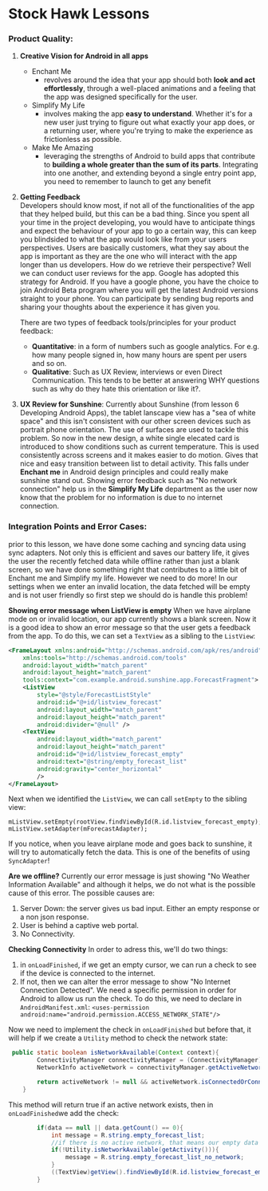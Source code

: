 Stock Hawk Lessons
==================


### Product Quality:

1. **Creative Vision for Android in all apps**
   * Enchant Me
        * revolves around the idea that your app should both **look and act effortlessly**, through a well-placed animations and a feeling that the app was designed specifically for the user.
   * Simplify My Life
       * involves making the app **easy to understand**. Whether it's for a new user just trying to figure out what exactly your app does, or a returning user, where you're trying to make the experience as frictionless as possible.
   * Make Me Amazing
     * leveraging the strengths of Android to build apps that contribute to **building a whole greater than the sum of its parts**. Integrating into one another, and extending beyond a single entry point app, you need to remember to launch to get any benefit


2. **Getting Feedback**                                                    
Developers should know most, if not all of the functionalities of the app that they helped build, but this can be a bad thing. Since you spent all your time in the project developing, you would have to anticipate things and expect the behaviour of your app to go a certain way, this can keep you blindsided to what the app would look like from your users perspectives. Users are basically customers, what they say about the app is important as they are the one who will interact with the app longer than us developers. How do we retrieve their perspective? Well we can conduct user reviews for the app. Google has adopted this strategy for Android. If you have a google phone, you have the choice to join Android Beta program where you will get the latest Android versions straight to your phone. You can participate by sending bug reports and sharing your thoughts about the experience it has given you. 

    There are two types of feedback tools/principles for your product feedback:
    * **Quantitative**: in a form of numbers such as google analytics. For e.g. how many people signed in, how many hours are spent per users and so on.
    * **Qualitative**: Such as UX Review, interviews or even Direct Communication. This tends to be better at answering WHY questions such as why do they hate this orientation or like it?.
 

 3. **UX Review for Sunshine**: Currently about Sunshine (from lesson 6 Developing Android Apps), the tablet lanscape view has a "sea of white space" and this isn't consistent with our other screen devices such as portrait phone orientation. The use of surfaces are used to tackle this problem. So now in the new design, a white single elecated card is introduced to show conditions such as current temperature. This is used consistently across screens and it makes easier to do motion. Gives that nice and easy transition between list to detail activity. This falls under **Enchant me** in Android design principles and could really make sunshine stand out. Showing error feedback such as "No network connection" help us in the **Simplify My Life** department as the user now know that the problem for no information is due to no internet connection.


### Integration Points and Error Cases:
prior to this lesson, we have done some caching and syncing data using sync adapters. Not only this is efficient and saves our battery life, it gives the user the recently fetched data while offline rather than just a blank screen, so we have done something right that contributes to a little bit of Enchant me and Simplify my life. However we need to do more! In our settings when we enter an invalid location, the data fetched will be empty and is not user friendly so first step we should do is handle this problem!

 **Showing error message when ListView is empty**
When we have airplane mode on or invalid location, our app currently shows a blank screen. Now it is a good idea to show an error message so that the user gets a feedback from the app. To do this, we can set a `TextView` as a sibling to the `ListView`:
```xml
<FrameLayout xmlns:android="http://schemas.android.com/apk/res/android"
    xmlns:tools="http://schemas.android.com/tools"
    android:layout_width="match_parent"
    android:layout_height="match_parent"
    tools:context="com.example.android.sunshine.app.ForecastFragment">
    <ListView
        style="@style/ForecastListStyle"
        android:id="@+id/listview_forecast"
        android:layout_width="match_parent"
        android:layout_height="match_parent"
        android:divider="@null" />
    <TextView
        android:layout_width="match_parent"
        android:layout_height="match_parent"
        android:id="@+id/listview_forecast_empty"
        android:text="@string/empty_forecast_list"
        android:gravity="center_horizontal"
        />
</FrameLayout>
```

Next when we identified the `ListView`, we can call `setEmpty` to the sibling view:
```
mListView.setEmpty(rootView.findViewById(R.id.listview_forecast_empty);
mListView.setAdapter(mForecastAdapter);
```

If you notice, when you leave airplane mode and goes back to sunshine, it will try to automatically fetch the data. This is one of the benefits of using `SyncAdapter`!

**Are we offline?** Currently our error message is just showing "No Weather Information Available" and although it helps, we do not what is the possible cause of this error. The possible causes are:
1. Server Down: the server gives us bad input. Either an empty response or a non json response.
2. User is behind a captive web portal.
3. No Connectivity.

**Checking Connectivity**
In order to adress this, we'll do two things:
1. in `onLoadFinished`, if we get an empty cursor, we can run a check to see if the device is connected to the internet. 
2. If not, then we can alter the error message to show "No Internet Connection Detected". We need a specific permission in order for Android to allow us run the check. To do this, we need to declare in `AndroidManifest.xml`:
`<uses-permission android:name="android.permission.ACCESS_NETWORK_STATE"/>`

Now we need to implement the check in `onLoadFinished` but before that, it will help if we create a `Utility` method to check the network state:
```java
 public static boolean isNetworkAvailable(Context context){
        ConnectivityManager connectivityManager = (ConnectivityManager) context.getSystemService(Context.CONNECTIVITY_SERVICE);
        NetworkInfo activeNetwork = connectivityManager.getActiveNetworkInfo();

        return activeNetwork != null && activeNetwork.isConnectedOrConnecting();
    }
```

This method will return true if an active network exists, then in `onLoadFinished`we add the check:
```java
        if(data == null || data.getCount() == 0){
            int message = R.string.empty_forecast_list;
            //if there is no active network, that means our empty data is due to that
            if(!Utility.isNetworkAvailable(getActivity())){
                message = R.string.empty_forecast_list_no_network;
            }
            ((TextView)getView().findViewById(R.id.listview_forecast_empty)).setText(message);
        }
    
```